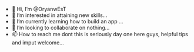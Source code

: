 - 👋 Hi, I’m @OryanwEsT
- 👀 I’m interested in attaining new skills...
- 🌱 I’m currently learning how to build an app ...
- 💞️ I’m looking to collaborate on nothing...
- 📫 How to reach me dont this is seriously day one here guys, helpful tips and imput welcome...

<!---
OryanwEsT/OryanwEsT is a ✨ special ✨ repository because its `README.md` (this file) appears on your GitHub profile.
You can click the Preview link to take a look at your changes.
--->
